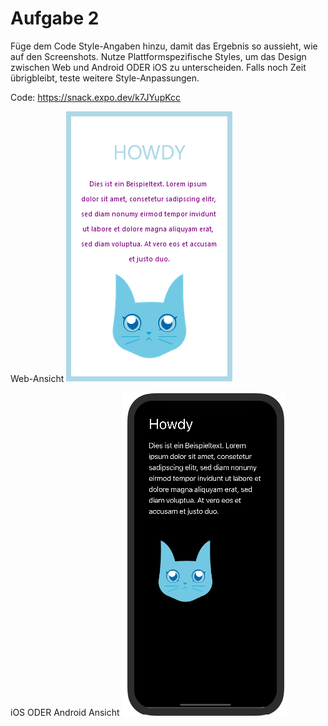 # Aufgabe 2

Füge dem Code Style-Angaben hinzu, damit das Ergebnis so aussieht, wie auf den Screenshots. Nutze Plattformspezifische Styles, um das Design zwischen Web und Android ODER iOS zu unterscheiden. 
Falls noch Zeit übrigbleibt, teste weitere Style-Anpassungen.

Code: https://snack.expo.dev/k7JYupKcc

Web-Ansicht
![](images/web.png)

iOS ODER Android Ansicht
![](images/ios_android.png)
